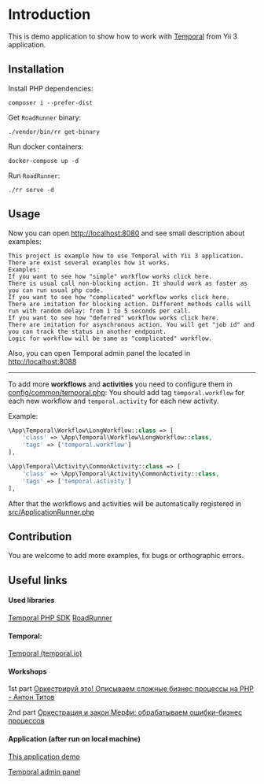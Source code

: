 # Introduction

This is demo application to show how to work with [Temporal](https://github.com/temporalio/sdk-php) from Yii 3 application.

## Installation
Install PHP dependencies:

```shell
composer i --prefer-dist
```

Get `RoadRunner` binary:

```shell
./vendor/bin/rr get-binary
```

Run docker containers:

`docker-compose up -d`

Run `RoadRunner`:

```shell
./rr serve -d
```

## Usage

Now you can open [http://localhost:8080](http://localhost:8080/)
and see small description about examples:

```
This project is example how to use Temporal with Yii 3 application.
There are exist several examples how it works.
Examples:
If you want to see how "simple" workflow works click here.
There is usual call non-blocking action. It should work as faster as you can run usual php code.
If you want to see how "complicated" workflow works click here.
There are imitation for blocking action. Different methods calls will run with random delay: from 1 to 5 seconds per call.
If you want to see how "deferred" workflow works click here.
There are imitation for asynchronous action. You will get "job id" and you can track the status in another endpoint.
Logic for workflow will be same as "complicated" workflow.
```

Also, you can open Temporal admin panel the located in [http://localhost:8088](http://localhost:8088/)

---

To add more **workflows** and **activities** you need to configure them in [config/common/temporal.php](config/common/temporal.php):
You should add tag `temporal.workflow` for each new workflow and `temporal.activity` for each new activity.

Example:
```php
\App\Temporal\Workflow\LongWorkflow::class => [
    'class' => \App\Temporal\Workflow\LongWorkflow::class,
    'tags' => ['temporal.workflow']
],

\App\Temporal\Activity\CommonActivity::class => [
    'class' => \App\Temporal\Activity\CommonActivity::class,
    'tags' => ['temporal.activity']
],
```

After that the workflows and activities will be automatically registered in [src/ApplicationRunner.php](src/ApplicationRunner.php)

## Contribution

You are welcome to add more examples, fix bugs or orthographic errors.

## Useful links

#### Used libraries
[Temporal PHP SDK](https://github.com/temporalio/sdk-php)
[RoadRunner](https://github.com/spiral/roadrunner)

#### Temporal:
[Temporal (temporal.io)](https://temporal.io/)

#### Workshops
1st part [Оркестрируй это! Описываем сложные бизнес процессы на PHP - Антон Титов](https://www.youtube.com/watch?v=0NCMEaFMj_M)

2nd part [Оркестрация и закон Мерфи: обрабатываем ошибки-бизнес процессов](https://www.youtube.com/watch?v=upL8o-OXYEc)

#### Application (after run on local machine)
[This application demo](http://localhost:8080/)

[Temporal admin panel](http://localhost:8088/)


